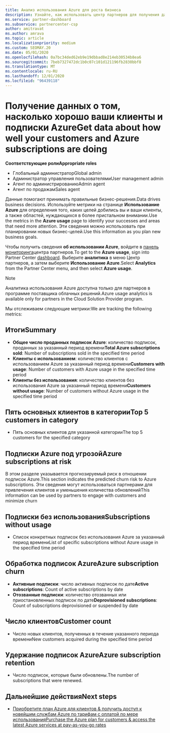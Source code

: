 ```yaml
---
title: Анализ использования Azure для роста бизнеса
description: Узнайте, как использовать центр партнеров для получения данных об использовании подписок Azure ваших клиентов. Данные включают подписки, которые продаются, подвергаются риску и используются.
ms.service: partner-dashboard
ms.subservice: partnercenter-csp
author: amitravat
ms.author: amrava
ms.topic: article
ms.localizationpriority: medium
ms.custom: SEOMAY.20
ms.date: 05/01/2020
ms.openlocfilehash: 0a7bc34ded62eb9e19dbbad8e214eb30534b8ea6
ms.sourcegitcommit: 7beb7327472dc1b0c07c101d121196fb2830bbf8
ms.translationtype: MT
ms.contentlocale: ru-RU
ms.lasthandoff: 12/01/2020
ms.locfileid: "96439118"
---
```

# <a name="get-data-about-how-well-your-customers-and-azure-subscriptions-are-doing"></a><span data-ttu-id="70f40-104">Получение данных о том, насколько хорошо ваши клиенты и подписки Azure</span><span class="sxs-lookup"><span data-stu-id="70f40-104">Get data about how well your customers and Azure subscriptions are doing</span></span>



<span data-ttu-id="70f40-105">**Соответствующие роли**</span><span class="sxs-lookup"><span data-stu-id="70f40-105">**Appropriate roles**</span></span>

- <span data-ttu-id="70f40-106">Глобальный администратор</span><span class="sxs-lookup"><span data-stu-id="70f40-106">Global admin</span></span>
- <span data-ttu-id="70f40-107">Администратор управления пользователями</span><span class="sxs-lookup"><span data-stu-id="70f40-107">User management admin</span></span>
- <span data-ttu-id="70f40-108">Агент по администрированию</span><span class="sxs-lookup"><span data-stu-id="70f40-108">Admin agent</span></span>
- <span data-ttu-id="70f40-109">Агент по продажам</span><span class="sxs-lookup"><span data-stu-id="70f40-109">Sales agent</span></span>

<span data-ttu-id="70f40-110">Данные помогают принимать правильные бизнес-решения.</span><span class="sxs-lookup"><span data-stu-id="70f40-110">Data drives business decisions.</span></span> <span data-ttu-id="70f40-111">Используйте метрики на странице **Использование Azure** для определения того, каких целей добились вы и ваши клиенты, а также областей, нуждающихся в более пристальном внимании.</span><span class="sxs-lookup"><span data-stu-id="70f40-111">Use the metrics in the **Azure usage** page to identify your successes and areas that need more attention.</span></span> <span data-ttu-id="70f40-112">Эти сведения можно использовать при планировании новых бизнес-целей.</span><span class="sxs-lookup"><span data-stu-id="70f40-112">Use this information as you plan new business goals.</span></span>

<span data-ttu-id="70f40-113">Чтобы получить сведения **об использовании Azure**, войдите в [панель мониторинга](https://partner.microsoft.com/dashboard)центра партнеров.</span><span class="sxs-lookup"><span data-stu-id="70f40-113">To get to the **Azure usage**, sign into Partner Center [dashboard](https://partner.microsoft.com/dashboard).</span></span> <span data-ttu-id="70f40-114">Выберите **аналитика** в меню Центр партнеров, а затем выберите **Использование Azure**.</span><span class="sxs-lookup"><span data-stu-id="70f40-114">Select **Analytics** from the Partner Center menu, and then select **Azure usage**.</span></span>

> [!NOTE]
> <span data-ttu-id="70f40-115">Аналитика использования Azure доступна только для партнеров в программе поставщика облачных решений.</span><span class="sxs-lookup"><span data-stu-id="70f40-115">Azure usage analytics is available only for partners in the Cloud Solution Provider program.</span></span>

<span data-ttu-id="70f40-116">Мы отслеживаем следующие метрики:</span><span class="sxs-lookup"><span data-stu-id="70f40-116">We are tracking the following metrics:</span></span>

## <a name="summary"></a><span data-ttu-id="70f40-117">Итоги</span><span class="sxs-lookup"><span data-stu-id="70f40-117">Summary</span></span>

- <span data-ttu-id="70f40-118">**Общее число проданных подписок Azure**: количество подписок, проданных за указанный период времени</span><span class="sxs-lookup"><span data-stu-id="70f40-118">**Total Azure subscriptions sold**: Number of subscriptions sold in the specified time period</span></span>  
- <span data-ttu-id="70f40-119">**Клиенты с использованием**: количество клиентов с использованием Azure за указанный период времени</span><span class="sxs-lookup"><span data-stu-id="70f40-119">**Customers with usage**: Number of customers with Azure usage in the specified time period</span></span>  
- <span data-ttu-id="70f40-120">**Клиенты без использования**: количество клиентов без использования Azure за указанный период времени</span><span class="sxs-lookup"><span data-stu-id="70f40-120">**Customers without usage**: Number of customers without Azure usage in the specified time period</span></span>  

## <a name="top-5-customers-in-category"></a><span data-ttu-id="70f40-121">Пять основных клиентов в категории</span><span class="sxs-lookup"><span data-stu-id="70f40-121">Top 5 customers in category</span></span>

- <span data-ttu-id="70f40-122">Пять основных клиентов для указанной категории</span><span class="sxs-lookup"><span data-stu-id="70f40-122">The top 5 customers for the specified category</span></span>  

## <a name="azure-subscriptions-at-risk"></a><span data-ttu-id="70f40-123">Подписки Azure под угрозой</span><span class="sxs-lookup"><span data-stu-id="70f40-123">Azure subscriptions at risk</span></span>

<span data-ttu-id="70f40-124">В этом разделе указывается прогнозируемый риск в отношении подписок Azure.</span><span class="sxs-lookup"><span data-stu-id="70f40-124">This section indicates the predicted churn risk to Azure subscriptions.</span></span> <span data-ttu-id="70f40-125">Эти сведения могут использоваться партнерами для привлечения клиентов и уменьшения количества обновлений</span><span class="sxs-lookup"><span data-stu-id="70f40-125">This information can be used by partners to engage with customers and minimize churn</span></span>

## <a name="subscriptions-without-usage"></a><span data-ttu-id="70f40-126">Подписки без использования</span><span class="sxs-lookup"><span data-stu-id="70f40-126">Subscriptions without usage</span></span>

- <span data-ttu-id="70f40-127">Список конкретных подписок без использования Azure за указанный период времени</span><span class="sxs-lookup"><span data-stu-id="70f40-127">List of specific subscriptions without Azure usage in the specified time period</span></span>  

## <a name="azure-subscription-churn"></a><span data-ttu-id="70f40-128">Обработка подписок Azure</span><span class="sxs-lookup"><span data-stu-id="70f40-128">Azure subscription churn</span></span>

- <span data-ttu-id="70f40-129">**Активные подписки**: число активных подписок по дате</span><span class="sxs-lookup"><span data-stu-id="70f40-129">**Active subscriptions**: Count of active subscriptions by date</span></span>  
- <span data-ttu-id="70f40-130">**Отозванные подписки**: количество отозванных или приостановленных подписок по дате</span><span class="sxs-lookup"><span data-stu-id="70f40-130">**Deprovisioned subscriptions**: Count of subscriptions deprovisioned or suspended by date</span></span>  

## <a name="customer-count"></a><span data-ttu-id="70f40-131">Число клиентов</span><span class="sxs-lookup"><span data-stu-id="70f40-131">Customer count</span></span>

- <span data-ttu-id="70f40-132">Число новых клиентов, полученных в течение указанного периода времени</span><span class="sxs-lookup"><span data-stu-id="70f40-132">New customers acquired during the specified time period</span></span>  

## <a name="azure-subscription-retention"></a><span data-ttu-id="70f40-133">Удержание подписок Azure</span><span class="sxs-lookup"><span data-stu-id="70f40-133">Azure subscription retention</span></span>

- <span data-ttu-id="70f40-134">Число подписок, которые были обновлены.</span><span class="sxs-lookup"><span data-stu-id="70f40-134">The number of subscriptions that were renewed.</span></span>

 ## <a name="next-steps"></a><span data-ttu-id="70f40-135">Дальнейшие действия</span><span class="sxs-lookup"><span data-stu-id="70f40-135">Next steps</span></span>

- [<span data-ttu-id="70f40-136">Приобретите план Azure для клиентов & получить доступ к новейшим службам Azure по тарифам с оплатой по мере использования</span><span class="sxs-lookup"><span data-stu-id="70f40-136">Purchase the Azure plan for customers & access the latest Azure services at pay-as-you-go rates</span></span>](purchase-azure-plan.md)
